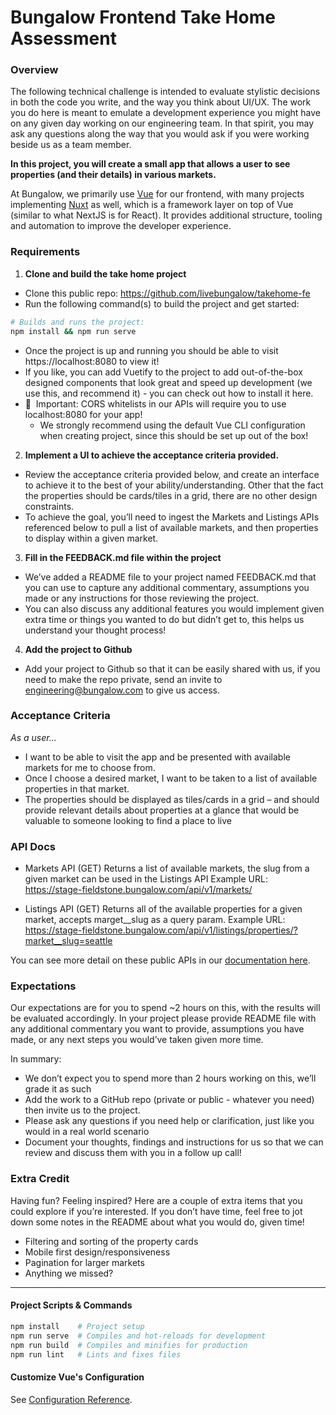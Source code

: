 # Bungalow Frontend Take Home Assessment

### Overview
The following technical challenge is intended to evaluate stylistic decisions in both the code you write, and the way you think about UI/UX. The work you do here is meant to emulate a development experience you might have on any given day working on our engineering team. In that spirit, you may ask any questions along the way that you would ask if you were working beside us as a team member.

**In this project, you will create a small app that allows a user to see properties (and their details) in various markets.**

At Bungalow, we primarily use [Vue](https://vuejs.org/) for our frontend, with many projects implementing [Nuxt](https://nuxtjs.org/) as well, which is a framework layer on top of Vue (similar to what NextJS is for React). It provides additional structure, tooling and automation to improve the developer experience.

### Requirements
1. **Clone and build the take home project**
* Clone this public repo: https://github.com/livebungalow/takehome-fe
* Run the following command(s) to build the project and get started:

```bash
# Builds and runs the project:
npm install && npm run serve
```

* Once the project is up and running you should be able to visit https://localhost:8080 to view it!
* If you like, you can add Vuetify to the project to add out-of-the-box designed components that look great and speed up development (we use this, and recommend it) - you can check out how to install it here.
* 🚨  Important: CORS whitelists in our APIs will require you to use localhost:8080 for your app!
  * We strongly recommend using the default Vue CLI configuration when creating project, since this should be set up out of the box!

2. **Implement a UI to achieve the acceptance criteria provided.**
* Review the acceptance criteria provided below, and create an interface to achieve it to the best of your ability/understanding. Other that the fact the properties should be cards/tiles in a grid, there are no other design constraints.
* To achieve the goal, you’ll need to ingest the Markets and Listings APIs referenced below to pull a list of available markets, and then properties to display within a given market.

3. **Fill in the FEEDBACK.md file within the project**
* We’ve added a README file to your project named FEEDBACK.md that you can use to capture any additional commentary, assumptions you made or any instructions for those reviewing the project.
* You can also discuss any additional features you would implement given extra time or things you wanted to do but didn’t get to, this helps us understand your thought process!
  
4. **Add the project to Github**
* Add your project to Github so that it can be easily shared with us, if you need to make the repo private, send an invite to engineering@bungalow.com to give us access.

### Acceptance Criteria
_As a user..._
* I want to be able to visit the app and be presented with available markets for me to choose from.
* Once I choose a desired market, I want to be taken to a list of available properties in that market.
* The properties should be displayed as tiles/cards in a grid – and should provide relevant details about properties at a glance that would be valuable to someone looking to find a place to live

### API Docs
* Markets API (GET)
  Returns a list of available markets, the slug from a given market can be used in the Listings API
  Example URL: https://stage-fieldstone.bungalow.com/api/v1/markets/

* Listings API (GET)
  Returns all of the available properties for a given market, accepts marget__slug as a query param.
  Example URL: https://stage-fieldstone.bungalow.com/api/v1/listings/properties/?market__slug=seattle

You can see more detail on these public APIs in our [documentation here](https://fieldstone.bungalow.com/api/v1/docs/).

### Expectations
Our expectations are for you to spend ~2 hours on this, with the results will be evaluated accordingly. In your project please provide README file with any additional commentary you want to provide, assumptions you have made, or any next steps you would’ve taken given more time.

In summary:
* We don’t expect you to spend more than 2 hours working on this, we’ll grade it as such
* Add the work to a GitHub repo (private or public - whatever you need) then invite us to the project.
* Please ask any questions if you need help or clarification, just like you would in a real world scenario
* Document your thoughts, findings and instructions for us so that we can review and discuss them with you in a follow up call!

### Extra Credit
Having fun? Feeling inspired? Here are a couple of extra items that you could explore if you’re interested. If you don’t have time, feel free to jot down some notes in the README about what you would do, given time!
* Filtering and sorting of the property cards
* Mobile first design/responsiveness
* Pagination for larger markets
* Anything we missed?

---

#### Project Scripts & Commands
```bash
npm install    # Project setup
npm run serve  # Compiles and hot-reloads for development
npm run build  # Compiles and minifies for production
npm run lint   # Lints and fixes files
```
#### Customize Vue's Configuration
See [Configuration Reference](https://cli.vuejs.org/config/).

